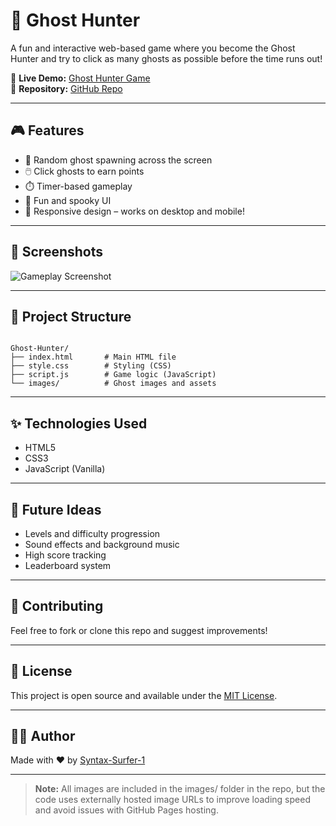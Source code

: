 # 👻 Ghost Hunter

A fun and interactive web-based game where you become the Ghost Hunter and try to click as many ghosts as possible before the time runs out!

🔗 **Live Demo:** [Ghost Hunter Game](https://syntax-surfer-1.github.io/Ghost-Hunter)  
📂 **Repository:** [GitHub Repo](https://github.com/Syntax-Surfer-1/Ghost-Hunter)

---

## 🎮 Features

- 👻 Random ghost spawning across the screen  
- 🖱️ Click ghosts to earn points  
- ⏱️ Timer-based gameplay  
- 🎨 Fun and spooky UI  
- 📱 Responsive design – works on desktop and mobile!

---

## 📸 Screenshots

![Gameplay Screenshot](screenshot.png) <!-- Add a real screenshot named 'screenshot.png' to your repo -->

---

## 📁 Project Structure

```

Ghost-Hunter/
├── index.html       # Main HTML file
├── style.css        # Styling (CSS)
├── script.js        # Game logic (JavaScript)
└── images/          # Ghost images and assets

```

---

## ✨ Technologies Used

- HTML5  
- CSS3  
- JavaScript (Vanilla)

---

## 🧠 Future Ideas

- Levels and difficulty progression  
- Sound effects and background music  
- High score tracking  
- Leaderboard system

---

## 🙌 Contributing

Feel free to fork or clone this repo and suggest improvements!

---

## 📄 License

This project is open source and available under the [MIT License](LICENSE).

---

## 🙋‍♂️ Author

Made with ❤️ by [Syntax-Surfer-1](https://github.com/Syntax-Surfer-1)

---

> **Note:** All images are included in the images/ folder in the repo, but the code uses externally hosted image URLs to improve loading speed and avoid issues with GitHub Pages hosting.


